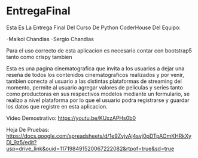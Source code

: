 # EntregaFinal
Esta Es La Entrega Final Del Curso De Python CoderHouse Del Equipo:

-Maikol Chandias
-Sergio Chandias

Para el uso correcto de esta aplicacion es necesario contar con bootstrap5 tanto como crispy tambien

Esta es una pagina cinematografica que invita a los usuarios a dejar una reseña de todos los contenidos cinematograficos realizados y por venir, tambien conecta al usuario a las distintas plataformas de streaming del momento, permite al usuario agregar valores de peliculas y series tanto como productoras en sus respectivos modelos mediante un formulario, se realizo a nivel plataforma por lo que el usuario podra registrarse y guardar los datos que registre en esta aplicacion.

Video Demostrativo:
https://youtu.be/KUxzAPHs0b0

Hoja De Pruebas:
https://docs.google.com/spreadsheets/d/1e9ZvjvAj4svj0pDTpAOmKHRkXyDI_9z5/edit?usp=drive_link&ouid=117198491520067222082&rtpof=true&sd=true
